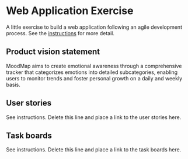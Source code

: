 # Web Application Exercise

A little exercise to build a web application following an agile development process. See the [instructions](instructions.md) for more detail.

## Product vision statement

MoodMap aims to create emotional awareness through a comprehensive tracker that categorizes emotions into detailed subcategories, enabling users to monitor trends and foster personal growth on a daily and weekly basis.

## User stories

See instructions. Delete this line and place a link to the user stories here.

## Task boards

See instructions. Delete this line and place a link to the task boards here.
